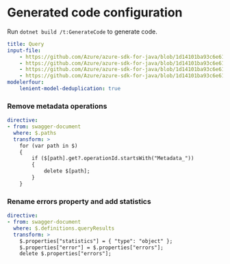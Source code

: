 # Generated code configuration

Run `dotnet build /t:GenerateCode` to generate code.

``` yaml
title: Query
input-file:
    - https://github.com/Azure/azure-sdk-for-java/blob/1d14101ba93c6e616899c2ded93fbecb54699f84/sdk/monitor/azure-monitor-query/swagger/log_query_swagger.json
    - https://github.com/Azure/azure-sdk-for-java/blob/1d14101ba93c6e616899c2ded93fbecb54699f84/sdk/monitor/azure-monitor-query/swagger/metrics_definitions.json
    - https://github.com/Azure/azure-sdk-for-java/blob/1d14101ba93c6e616899c2ded93fbecb54699f84/sdk/monitor/azure-monitor-query/swagger/metrics_namespaces.json
    - https://github.com/Azure/azure-sdk-for-java/blob/1d14101ba93c6e616899c2ded93fbecb54699f84/sdk/monitor/azure-monitor-query/swagger/metrics_swagger.json
modelerfour:
    lenient-model-deduplication: true
```

### Remove metadata operations

``` yaml
directive:
- from: swagger-document
  where: $.paths
  transform: >
    for (var path in $)
    {
        if ($[path].get?.operationId.startsWith("Metadata_"))
        {
            delete $[path];
        }
    }
```

### Rename errors property and add statistics

``` yaml
directive:
- from: swagger-document
  where: $.definitions.queryResults
  transform: >
    $.properties["statistics"] = { "type": "object" };
    $.properties["error"] = $.properties["errors"];
    delete $.properties["errors"];
```
